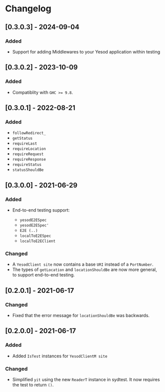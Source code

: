 # Changelog

## [0.3.0.3] - 2024-09-04

### Added

* Support for adding Middlewares to your Yesod application within testing

## [0.3.0.2] - 2023-10-09

### Added

* Compatiblity with `GHC >= 9.8`.

## [0.3.0.1] - 2022-08-21

### Added

* `followRedirect_`
* `getStatus`
* `requireLast`
* `requireLocation`
* `requireRequest`
* `requireResponse`
* `requireStatus`
* `statusShouldBe`

## [0.3.0.0] - 2021-06-29

### Added

* End-to-end testing support:

  * `yesodE2ESpec`
  * `yesodE2ESpec'`
  * `E2E (..)`
  * `localToE2ESpec`
  * `localToE2EClient`

### Changed

* A `YesodClient site` now contains a base `URI` instead of a `PortNumber`.
* The types of `getLocation` and `locationShouldBe` are now more general, to support end-to-end testing.


## [0.2.0.1] - 2021-06-17

### Changed

* Fixed that the error message for `locationShouldBe` was backwards.

## [0.2.0.0] - 2021-06-17

### Added

* Added `IsTest` instances for `YesodClientM site`

### Changed

* Simplified `yit` using the new `ReaderT` instance in sydtest.
  It now requires the test to return `()`.
